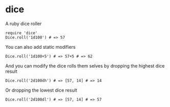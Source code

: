 # dice

A ruby dice roller

```
require 'dice'
Dice.roll('1d100') # => 57
```

You can also add static modifiers

```
Dice.roll('1d100+5') # => 57+5 # => 62
```

And you can modify the dice rolls them selves by dropping the highest dice result

```
Dice.roll('2d100dh') # => [57, 14] # => 14
```

Or dropping the lowest dice result

```
Dice.roll('2d100dl') # => [57, 14] # => 57
```
